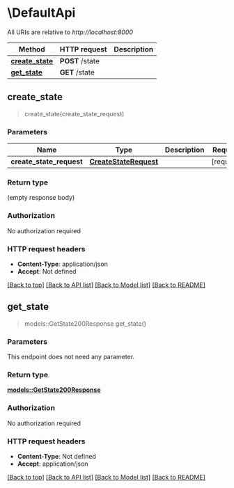 # \DefaultApi

All URIs are relative to *http://localhost:8000*

Method | HTTP request | Description
------------- | ------------- | -------------
[**create_state**](DefaultApi.md#create_state) | **POST** /state | 
[**get_state**](DefaultApi.md#get_state) | **GET** /state | 



## create_state

> create_state(create_state_request)


### Parameters


Name | Type | Description  | Required | Notes
------------- | ------------- | ------------- | ------------- | -------------
**create_state_request** | [**CreateStateRequest**](CreateStateRequest.md) |  | [required] |

### Return type

 (empty response body)

### Authorization

No authorization required

### HTTP request headers

- **Content-Type**: application/json
- **Accept**: Not defined

[[Back to top]](#) [[Back to API list]](../README.md#documentation-for-api-endpoints) [[Back to Model list]](../README.md#documentation-for-models) [[Back to README]](../README.md)


## get_state

> models::GetState200Response get_state()


### Parameters

This endpoint does not need any parameter.

### Return type

[**models::GetState200Response**](getState_200_response.md)

### Authorization

No authorization required

### HTTP request headers

- **Content-Type**: Not defined
- **Accept**: application/json

[[Back to top]](#) [[Back to API list]](../README.md#documentation-for-api-endpoints) [[Back to Model list]](../README.md#documentation-for-models) [[Back to README]](../README.md)

